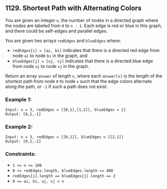 ## 1129. Shortest Path with Alternating Colors

You are given an integer ```n```, the number of nodes in a directed graph where the nodes are labeled from ```0``` to ```n - 1```. Each edge is red or blue in this graph, and there could be self-edges and parallel edges.

You are given two arrays ```redEdges``` and ```blueEdges``` where:

* ```redEdges[i] = [ai, bi]``` indicates that there is a directed red edge from node ```ai``` to node ```bi``` in the graph, and
* ```blueEdges[j] = [uj, vj]``` indicates that there is a directed blue edge from node ```uj``` to node ```vj``` in the graph.

Return an array ```answer``` of length ```n```, where each ```answer[x]``` is the length of the shortest path from node ```0``` to node ```x``` such that the edge colors alternate along the path, or ```-1``` if such a path does not exist.

### Example 1:
```
Input: n = 3, redEdges = [[0,1],[1,2]], blueEdges = []
Output: [0,1,-1]
```
### Example 2:
```
Input: n = 3, redEdges = [[0,1]], blueEdges = [[2,1]]
Output: [0,1,-1]
```

### Constraints:

* ```1 <= n <= 100```
* ```0 <= redEdges.length, blueEdges.length <= 400```
* ```redEdges[i].length == blueEdges[j].length == 2```
* ```0 <= ai, bi, uj, vj < n```